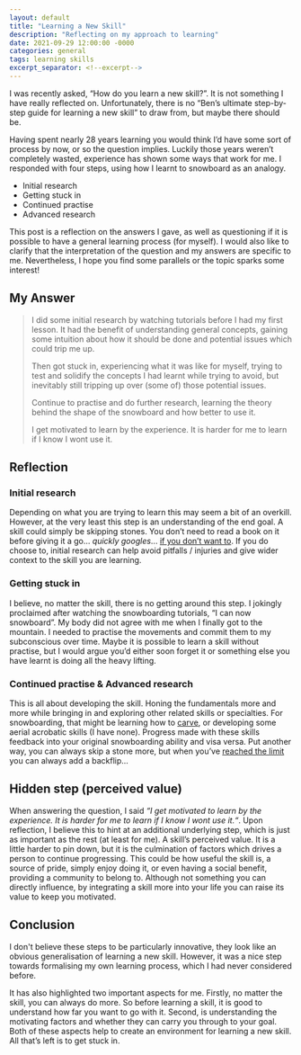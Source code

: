```yaml
---
layout: default
title: "Learning a New Skill"
description: "Reflecting on my approach to learning"
date: 2021-09-29 12:00:00 -0000
categories: general
tags: learning skills
excerpt_separator: <!--excerpt-->
---
```


I was recently asked, “How do you learn a new skill?”. It is not something I have really reflected on. Unfortunately, there is no “Ben’s ultimate step-by-step guide for learning a new skill” to draw from, but maybe there should be. 

<!--excerpt-->

Having spent nearly 28 years learning you would think I’d have some sort of process by now, or so the question implies. Luckily those years weren’t completely wasted, experience has shown some ways that work for me. I responded with four steps, using how I learnt to snowboard as an analogy.

- Initial research
- Getting stuck in
- Continued practise
- Advanced research

This post is a reflection on the answers I gave, as well as questioning if it is possible to have a general learning process (for myself). I would also like to clarify that the interpretation of the question and my answers are specific to me. Nevertheless, I hope you find some parallels or the topic sparks some interest!

## My Answer

>I did some initial research by watching tutorials before I had my first lesson. It had the benefit of understanding general concepts, gaining some intuition about how it should be done and potential issues which could trip me up.
>
>Then got stuck in, experiencing what it was like for myself, trying to test and solidify the concepts I had learnt while trying to avoid, but inevitably still tripping up over (some of) those potential issues.
>
>Continue to practise and do further research, learning the theory behind the shape of the snowboard and how better to use it. 
>
>I get motivated to learn by the experience. It is harder for me to learn if I know I wont use it.

## Reflection

### Initial research
Depending on what you are trying to learn this may seem a bit of an overkill. However, at the very least this step is an understanding of the end goal. A skill could simply be skipping stones. You don’t need to read a book on it before giving it a go… *quickly googles*... [if you don’t want to](https://www.scribd.com/book/193641915/Stone-Skipping-The-Complete-Guide). If you do choose to, initial research can help avoid pitfalls / injuries and give wider context to the skill you are learning.

### Getting stuck in
I believe, no matter the skill, there is no getting around this step. I jokingly proclaimed after watching the snowboarding tutorials, “I can now snowboard”. My body did not agree with me when I finally got to the mountain. I needed to practise the movements and commit them to my subconscious over time. Maybe it is possible to learn a skill without practise, but I would argue you’d either soon forget it or something else you have learnt is doing all the heavy lifting.

### Continued practise & Advanced research
This is all about developing the skill. Honing the fundamentals more and more while bringing in and exploring other related skills or specialties. For snowboarding, that might be learning how to [carve](https://en.wikipedia.org/wiki/Carved_turn), or developing some aerial acrobatic skills (I have none). Progress made with these skills feedback into your original snowboarding ability and visa versa. Put another way, you can always skip a stone more, but when you’ve [reached the limit](https://www.youtube.com/watch?v=6GWL8Gt-BsQ) you can always add a backflip... 

## Hidden step (perceived value)
When answering the question, I said *“I get motivated to learn by the experience. It is harder for me to learn if I know I wont use it.“*. Upon reflection, I believe this to hint at an additional underlying step, which is just as important as the rest (at least for me). A skill’s perceived value. It is a little harder to pin down, but it is the culmination of factors which drives a person to continue progressing. This could be how useful the skill is, a source of pride, simply enjoy doing it, or even having a social benefit, providing a community to belong to. Although not something you can directly influence, by integrating a skill more into your life you can raise its value to keep you motivated.

## Conclusion

I don't believe these steps to be particularly innovative, they look like an obvious generalisation of learning a new skill. However, it was a nice step towards formalising my own learning process, which I had never considered before. 

It has also highlighted two important aspects for me. Firstly, no matter the skill, you can always do more. So before learning a skill, it is good to understand how far you want to go with it. Second, is understanding the motivating factors and whether they can carry you through to your goal. Both of these aspects help to create an environment for learning a new skill. All that’s left is to get stuck in.
